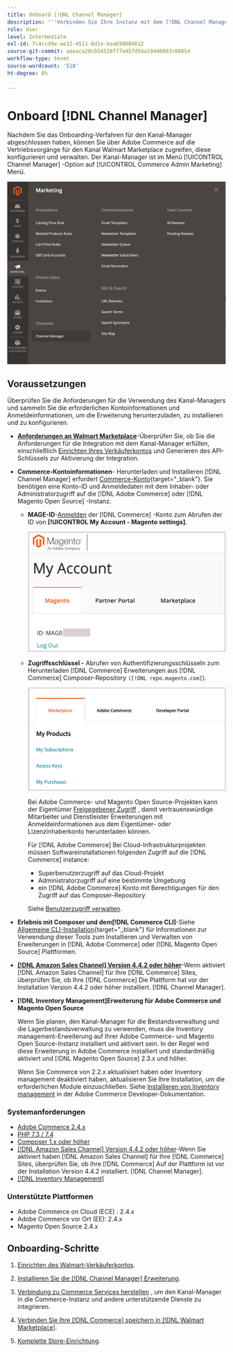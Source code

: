 ```yaml
---
title: Onboard [!DNL Channel Manager]
description: '''Verbinden Sie Ihre Instanz mit dem [!DNL Channel Manager] Service durch Ausführung einiger Onboarding-Schritte."'
role: User
level: Intermediate
exl-id: 7c4ccd9e-ae32-4511-8d1e-baa690604612
source-git-commit: aeeaca20cb54528f77e457d54a194d6603c08654
workflow-type: tm+mt
source-wordcount: '518'
ht-degree: 0%

---
```



# Onboard [!DNL Channel Manager]

Nachdem Sie das Onboarding-Verfahren für den Kanal-Manager abgeschlossen haben, können Sie über Adobe Commerce auf die Vertriebsvorgänge für den Kanal Walmart Marketplace zugreifen, diese konfigurieren und verwalten. Der Kanal-Manager ist im Menü [!UICONTROL Channel Manager] -Option auf [!UICONTROL Commerce Admin Marketing] Menü.

![[!DNL Channel Manager] Option in der Admin-Ansicht](assets/channel-manager-admin-view.png)

## Voraussetzungen

Überprüfen Sie die Anforderungen für die Verwendung des Kanal-Managers und sammeln Sie die erforderlichen Kontoinformationen und Anmeldeinformationen, um die Erweiterung herunterzuladen, zu installieren und zu konfigurieren.

- **[Anforderungen an Walmart Marketplace](walmart-requirements.md)**-Überprüfen Sie, ob Sie die Anforderungen für die Integration mit dem Kanal-Manager erfüllen, einschließlich [Einrichten Ihres Verkäuferkontos](https://sellerhelp.walmart.com/seller/s/guide?article=000008219) und Generieren des API-Schlüssels zur Aktivierung der Integration.

- **Commerce-Kontoinformationen**- Herunterladen und Installieren [!DNL Channel Manager] erfordert [Commerce-Konto](https://docs.magento.com/user-guide/magento/magento-account.html){target="_blank"}. Sie benötigen eine Konto-ID und Anmeldedaten mit dem Inhaber- oder Administratorzugriff auf die [!DNL Adobe Commerce] oder [!DNL Magento Open Source] -Instanz.

   - **MAGE-ID**-[Anmelden](https://account.magento.com/customer/account/login/) der [!DNL Commerce] -Konto zum Abrufen der ID von **[!UICONTROL My Account - Magento settings]**.

      ![[!DNL MAGEID] on [!DNL Commerce] Kontoeinstellungen](assets/mageid-my-commerce-account.png)

   - **Zugriffsschlüssel -** Abrufen von Authentifizierungsschlüsseln zum Herunterladen [!DNL Commerce] Erweiterungen aus [!DNL Commerce] Composer-Repository `([!DNL repo.magento.com]`).

      ![[!UICONTROL Commerce Marketplace access keys]](assets/commerce-marketplace-access-keys.png)

      Bei Adobe Commerce- und Magento Open Source-Projekten kann der Eigentümer [Freigegebener Zugriff](https://docs.magento.com/user-guide/magento/magento-account-share.html) , damit vertrauenswürdige Mitarbeiter und Dienstleister Erweiterungen mit Anmeldeinformationen aus dem Eigentümer- oder Lizenzinhaberkonto herunterladen können.

      Für [!DNL Adobe Commerce] Bei Cloud-Infrastrukturprojekten müssen Softwareinstallationen folgenden Zugriff auf die [!DNL Commerce] instance:

      - Superbenutzerzugriff auf das Cloud-Projekt
      - Administratorzugriff auf eine bestimmte Umgebung
      - ein [!DNL Adobe Commerce] Konto mit Berechtigungen für den Zugriff auf das Composer-Repository

      Siehe [Benutzerzugriff verwalten](https://devdocs.magento.com/cloud/project/user-admin.html).


- **Erlebnis mit Composer und dem[!DNL Commerce CLI]**-Siehe [Allgemeine CLI-Installation](https://devdocs.magento.com/extensions/install/){target="_blank"} für Informationen zur Verwendung dieser Tools zum Installieren und Verwalten von Erweiterungen in [!DNL Adobe Commerce] oder [!DNL Magento Open Source] Plattformen.

- **[[!DNL Amazon Sales Channel] Version 4.4.2 oder höher](https://experienceleague.adobe.com/docs/commerce-channels/amazon/release-notes.html)**-Wenn aktiviert [!DNL Amazon Sales Channel] für Ihre [!DNL Commerce] Sites, überprüfen Sie, ob Ihre [!DNL Commerce] Die Plattform hat vor der Installation Version 4.4.2 oder höher installiert. [!DNL Channel Manager].

- **[!DNL Inventory Management]Erweiterung für Adobe Commerce und Magento Open Source**

   Wenn Sie planen, den Kanal-Manager für die Bestandsverwaltung und die Lagerbestandsverwaltung zu verwenden, muss die Inventory management-Erweiterung auf Ihrer Adobe Commerce- und Magento Open Source-Instanz installiert und aktiviert sein. In der Regel wird diese Erweiterung in Adobe Commerce installiert und standardmäßig aktiviert und [!DNL Magento Open Source] 2.3.x und höher.

   Wenn Sie Commerce von 2.2.x aktualisiert haben oder Inventory management deaktiviert haben, aktualisieren Sie Ihre Installation, um die erforderlichen Module einzuschließen. Siehe [Installieren von Inventory management](https://devdocs.magento.com/extensions/inventory-management/) in der Adobe Commerce Developer-Dokumentation.

### Systemanforderungen

- [Adobe Commerce 2.4.x](https://devdocs.magento.com/release/released-versions.html)
- [PHP 7.3 / 7.4](https://devdocs.magento.com/guides/v2.4/install-gde/prereq/php-settings.html)
- [Composer 1.x oder höher](https://devdocs.magento.com/cloud/reference/cloud-composer.html)
- [[!DNL Amazon Sales Channel] Version 4.4.2 oder höher](https://experienceleague.adobe.com/docs/commerce-channels/amazon/release-notes.html)-Wenn Sie aktiviert haben [!DNL Amazon Sales Channel] für Ihre [!DNL Commerce] Sites, überprüfen Sie, ob Ihre [!DNL Commerce] Auf der Plattform ist vor der Installation Version 4.4.2 installiert. [!DNL Channel Manager].
- [[!DNL Inventory Management]](https://devdocs.magento.com/extensions/inventory-management/)

### Unterstützte Plattformen

- Adobe Commerce on Cloud (ECE) : 2.4.x
- Adobe Commerce vor Ort (EE): 2.4.x
- Magento Open Source 2.4.x

## Onboarding-Schritte

1. [Einrichten des Walmart-Verkäuferkontos](https://seller.walmart.com/signup?q=&amp;origin=solution_provider&amp;src=0014M00001zivMp).

1. [Installieren Sie die [!DNL Channel Manager] Erweiterung](install.md).

1. [Verbindung zu Commerce Services herstellen](connect.md) , um den Kanal-Manager in die Commerce-Instanz und andere unterstützende Dienste zu integrieren.

1. [Verbinden Sie Ihre [!DNL Commerce] speichern in [!DNL Walmart Marketplace]](connect-marketplace.md).

1. [Komplette Store-Einrichtung](complete-sales-channel-store-setup.md).
